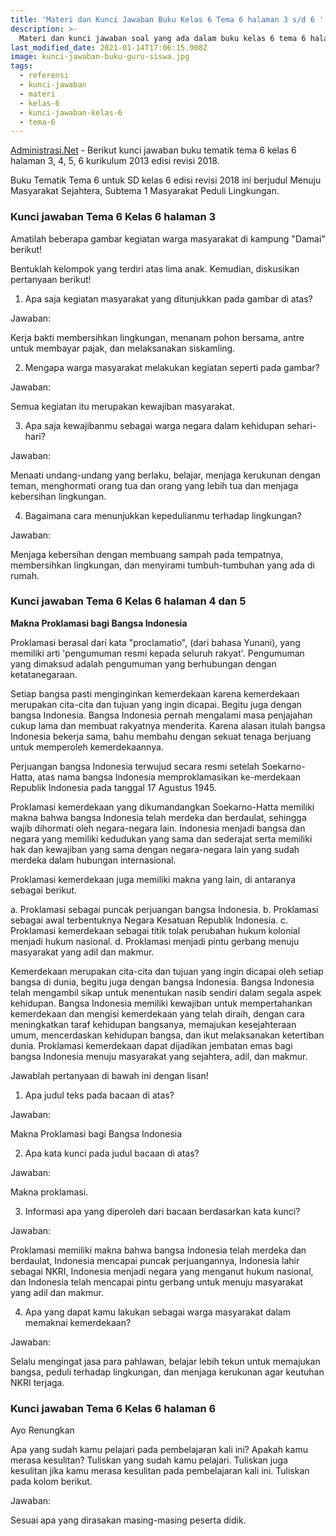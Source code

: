 ```yaml
---
title: 'Materi dan Kunci Jawaban Buku Kelas 6 Tema 6 halaman 3 s/d 6 '
description: >-
  Materi dan kunci jawaban soal yang ada dalam buku kelas 6 tema 6 halaman 3, 4, 5, 6 Subtema 1 Masyarakat Peduli Lingkungan kurikulum 2013 edisi revisi 2018.
last_modified_date: 2021-01-14T17:06:15.908Z
image: kunci-jawaban-buku-guru-siswa.jpg
tags:
  - referensi
  - kunci-jawaban
  - materi
  - kelas-6
  - kunci-jawaban-kelas-6
  - tema-6
---
```



[Administrasi.Net](https://administrasi.net "Administrasi.Net") - Berikut kunci jawaban buku tematik tema 6 kelas 6 halaman 3, 4, 5, 6 kurikulum 2013 edisi revisi 2018.

Buku Tematik Tema 6 untuk SD kelas 6 edisi revisi 2018 ini berjudul Menuju Masyarakat Sejahtera, Subtema 1 Masyarakat Peduli Lingkungan.

### Kunci jawaban Tema 6 Kelas 6 halaman 3

Amatilah beberapa gambar kegiatan warga masyarakat di kampung "Damai" berikut!

Bentuklah kelompok yang terdiri atas lima anak. Kemudian, diskusikan pertanyaan berikut!

1) Apa saja kegiatan masyarakat yang ditunjukkan pada gambar di atas?

Jawaban:

Kerja bakti membersihkan lingkungan, menanam pohon bersama, antre untuk membayar pajak, dan melaksanakan siskamling.

2) Mengapa warga masyarakat melakukan kegiatan seperti pada gambar?

Jawaban:

Semua kegiatan itu merupakan kewajiban masyarakat.

3) Apa saja kewajibanmu sebagai warga negara dalam kehidupan sehari-hari?

Jawaban:

Menaati undang-undang yang berlaku, belajar, menjaga kerukunan dengan teman, menghormati orang tua dan orang yang lebih tua dan menjaga kebersihan lingkungan.

4) Bagaimana cara menunjukkan kepedulianmu terhadap lingkungan?

Jawaban:

Menjaga kebersihan dengan membuang sampah pada tempatnya, membersihkan lingkungan, dan menyirami tumbuh-tumbuhan yang ada di rumah.

### Kunci jawaban Tema 6 Kelas 6 halaman 4 dan 5

**Makna Proklamasi bagi Bangsa Indonesia**

Proklamasi berasal dari kata "proclamatio", (dari bahasa Yunani), yang memiliki arti 'pengumuman resmi kepada seluruh rakyat'. Pengumuman yang dimaksud adalah pengumuman yang berhubungan dengan ketatanegaraan.

Setiap bangsa pasti menginginkan kemerdekaan karena kemerdekaan merupakan cita-cita dan tujuan yang ingin dicapai. Begitu juga dengan bangsa Indonesia. Bangsa Indonesia pernah mengalami masa penjajahan cukup lama dan membuat rakyatnya menderita. Karena alasan itulah bangsa Indonesia bekerja sama, bahu membahu dengan sekuat tenaga berjuang untuk memperoleh kemerdekaannya.

Perjuangan bangsa Indonesia terwujud secara resmi setelah Soekarno-Hatta, atas nama bangsa Indonesia memproklamasikan ke-merdekaan Republik Indonesia pada tanggal 17 Agustus 1945.

Proklamasi kemerdekaan yang dikumandangkan Soekarno-Hatta memiliki makna bahwa bangsa Indonesia telah merdeka dan berdaulat, sehingga wajib dihormati oleh negara-negara lain. Indonesia menjadi bangsa dan negara yang memiliki kedudukan yang sama dan sederajat serta memiliki hak dan kewajiban yang sama dengan negara-negara lain yang sudah merdeka dalam hubungan internasional.

Proklamasi kemerdekaan juga memiliki makna yang lain, di antaranya sebagai berikut.

a. Proklamasi sebagai puncak perjuangan bangsa Indonesia.
b. Proklamasi sebagai awal terbentuknya Negara Kesatuan Republik Indonesia.
c. Proklamasi kemerdekaan sebagai titik tolak perubahan hukum kolonial menjadi hukum nasional.
d. Proklamasi menjadi pintu gerbang menuju masyarakat yang adil dan makmur.

Kemerdekaan merupakan cita-cita dan tujuan yang ingin dicapai oleh setiap bangsa di dunia, begitu juga dengan bangsa Indonesia. Bangsa Indonesia telah mengambil sikap untuk menentukan nasib sendiri dalam segala aspek kehidupan. Bangsa Indonesia memiliki kewajiban untuk mempertahankan kemerdekaan dan mengisi kemerdekaan yang telah diraih, dengan cara meningkatkan taraf kehidupan bangsanya, memajukan kesejahteraan umum, mencerdaskan kehidupan bangsa, dan ikut melaksanakan ketertiban dunia. Proklamasi kemerdekaan dapat dijadikan jembatan emas bagi bangsa Indonesia menuju masyarakat yang sejahtera, adil, dan makmur.

Jawablah pertanyaan di bawah ini dengan lisan!

1) Apa judul teks pada bacaan di atas?

Jawaban:

Makna Proklamasi bagi Bangsa Indonesia

2) Apa kata kunci pada judul bacaan di atas?

Jawaban:

Makna proklamasi.

3) Informasi apa yang diperoleh dari bacaan berdasarkan kata kunci?

Jawaban:

Proklamasi memiliki makna bahwa bangsa Indonesia telah merdeka dan berdaulat, Indonesia mencapai puncak perjuangannya, Indonesia lahir sebagai NKRI, Indonesia menjadi negara yang menganut hukum nasional, dan Indonesia telah mencapai pintu gerbang untuk menuju masyarakat yang adil dan makmur.

4) Apa yang dapat kamu lakukan sebagai warga masyarakat dalam memaknai kemerdekaan?

Jawaban:

Selalu mengingat jasa para pahlawan, belajar lebih tekun untuk memajukan bangsa, peduli terhadap lingkungan, dan menjaga kerukunan agar keutuhan NKRI terjaga.

### Kunci jawaban Tema 6 Kelas 6 halaman 6

Ayo Renungkan

Apa yang sudah kamu pelajari pada pembelajaran kali ini? Apakah kamu merasa kesulitan? Tuliskan yang sudah kamu pelajari. Tuliskan juga kesulitan jika kamu merasa kesulitan pada pembelajaran kali ini. Tuliskan pada kolom berikut.

Jawaban:

Sesuai apa yang dirasakan masing-masing peserta didik.